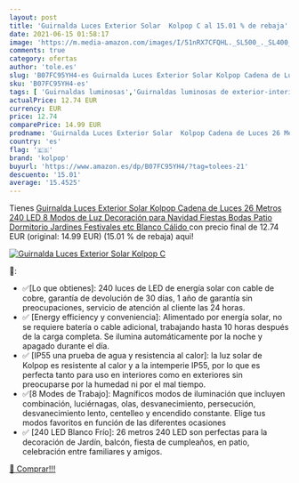 ```yaml
---
layout: post
title: 'Guirnalda Luces Exterior Solar  Kolpop C al 15.01 % de rebaja'
date: 2021-06-15 01:58:17
image: 'https://m.media-amazon.com/images/I/51nRX7CFQHL._SL500_._SL400_.jpg'
comments: true
category: ofertas
author: 'tole.es'
slug: 'B07FC95YH4-es Guirnalda Luces Exterior Solar Kolpop Cadena de Luces 26...'
sku: 'B07FC95YH4-es'
tags: [ 'Guirnaldas luminosas','Guirnaldas luminosas de exterior-interior','Iluminación','kolpop','navidad', ]
actualPrice: 12.74 EUR
currency: EUR
price: 12.74
comparePrice: 14.99 EUR
prodname: 'Guirnalda Luces Exterior Solar  Kolpop Cadena de Luces 26 Metros 240 LED  8 Modos de Luz  Decoración para Navidad  Fiestas  Bodas  Patio  Dormitorio Jardines  Festivales  etc  Blanco Cálido '
country: 'es'
flag: '🇪🇸'
brand: 'kolpop'
buyurl: 'https://www.amazon.es/dp/B07FC95YH4/?tag=tolees-21'
descuento: '15.01'
average: '15.4525'
---
```


Tienes [Guirnalda Luces Exterior Solar  Kolpop Cadena de Luces 26 Metros 240 LED  8 Modos de Luz  Decoración para Navidad  Fiestas  Bodas  Patio  Dormitorio Jardines  Festivales  etc  Blanco Cálido ](https://www.amazon.es/dp/B07FC95YH4/?tag=tolees-21) con precio final de  12.74 EUR (original: 14.99 EUR) (15.01 %  de rebaja) aqui!

[![Guirnalda Luces Exterior Solar  Kolpop C](https://m.media-amazon.com/images/I/51nRX7CFQHL._SL500_._SL400_.jpg)](https://www.amazon.es/dp/B07FC95YH4/?tag=tolees-21)

🔎:

- ✅[Lo que obtienes]: 240 luces de LED de energía solar con cable de cobre, garantía de devolución de 30 días, 1 año de garantía sin preocupaciones, servicio de atención al cliente las 24 horas.
- ✅ [Energy efficiency y conveniencia]: Alimentado por energía solar, no se requiere batería o cable adicional, trabajando hasta 10 horas después de la carga completa. Se ilumina automáticamente por la noche y apagado durante el día.
- ✅ [IP55 una prueba de agua y resistencia al calor]: la luz solar de Kolpop es resistente al calor y a la intemperie IP55, por lo que es perfecta tanto para uso en interiores como en exteriores sin preocuparse por la humedad ni por el mal tiempo.
- ✅[8 Modes de Trabajo]: Magníficos modos de iluminación que incluyen combinación, luciérnagas, olas, desvanecimiento, persecución, desvanecimiento lento, centelleo y encendido constante. Elige tus modos favoritos en función de las diferentes ocasiones
- ✅ [240 LED Blanco Frío]: 26 metros 240 LED son perfectas para la decoración de Jardín, balcón, fiesta de cumpleaños, en patio, celebración entre familiares y amigos.

[🛒 Comprar!!!](https://www.amazon.es/dp/B07FC95YH4/?tag=tolees-21)

